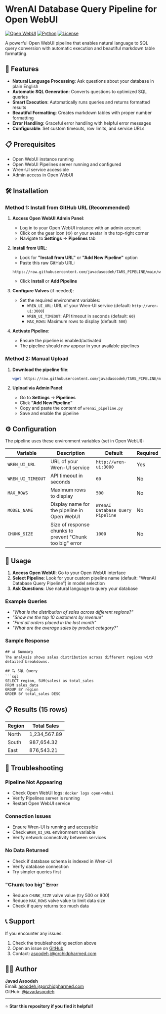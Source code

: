 # WrenAI Database Query Pipeline for Open WebUI

[![Open WebUI](https://img.shields.io/badge/Open%20WebUI-Compatible-blue)](https://github.com/open-webui/open-webui)
[![Python](https://img.shields.io/badge/Python-3.8+-green)](https://python.org)
[![License](https://img.shields.io/badge/License-MIT-yellow)](LICENSE)

A powerful Open WebUI pipeline that enables natural language to SQL query conversion with automatic execution and beautiful markdown table formatting.

## 🚀 Features

- **Natural Language Processing**: Ask questions about your database in plain English
- **Automatic SQL Generation**: Converts questions to optimized SQL queries
- **Smart Execution**: Automatically runs queries and returns formatted results
- **Beautiful Formatting**: Creates markdown tables with proper number formatting
- **Error Handling**: Graceful error handling with helpful error messages
- **Configurable**: Set custom timeouts, row limits, and service URLs

## 📋 Prerequisites

- Open WebUI instance running
- Open WebUI Pipelines server running and configured
- Wren-UI service accessible
- Admin access in Open WebUI

## 🛠 Installation

### Method 1: Install from GitHub URL (Recommended)

1. **Access Open WebUI Admin Panel**:
   - Log in to your Open WebUI instance with an admin account
   - Click on the gear icon (⚙️) or your avatar in the top-right corner
   - Navigate to **Settings** → **Pipelines** tab

2. **Install from URL**:
   - Look for **"Install from URL"** or **"Add New Pipeline"** option
   - Paste this raw GitHub URL:
   ```
   https://raw.githubusercontent.com/javadasoodeh/TARS_PIPELINE/main/wrenai_pipeline.py
   ```
   - Click **Install** or **Add Pipeline**

3. **Configure Valves** (if needed):
   - Set the required environment variables:
     - `WREN_UI_URL`: URL of your Wren-UI service (default: `http://wren-ui:3000`)
     - `WREN_UI_TIMEOUT`: API timeout in seconds (default: `60`)
     - `MAX_ROWS`: Maximum rows to display (default: `500`)

4. **Activate Pipeline**:
   - Ensure the pipeline is enabled/activated
   - The pipeline should now appear in your available pipelines

### Method 2: Manual Upload

1. **Download the pipeline file**:
   ```bash
   wget https://raw.githubusercontent.com/javadasoodeh/TARS_PIPELINE/main/wrenai_pipeline.py
   ```

2. **Upload via Admin Panel**:
   - Go to **Settings** → **Pipelines**
   - Click **"Add New Pipeline"**
   - Copy and paste the content of `wrenai_pipeline.py`
   - Save and enable the pipeline

## ⚙️ Configuration

The pipeline uses these environment variables (set in Open WebUI):

| Variable | Description | Default | Required |
|----------|-------------|---------|----------|
| `WREN_UI_URL` | URL of your Wren-UI service | `http://wren-ui:3000` | Yes |
| `WREN_UI_TIMEOUT` | API timeout in seconds | `60` | No |
| `MAX_ROWS` | Maximum rows to display | `500` | No |
| `MODEL_NAME` | Display name for the pipeline in Open WebUI | `WrenAI Database Query Pipeline` | No |
| `CHUNK_SIZE` | Size of response chunks to prevent "Chunk too big" error | `1000` | No |

## 🎯 Usage

1. **Access Open WebUI**: Go to your Open WebUI interface
2. **Select Pipeline**: Look for your custom pipeline name (default: "WrenAI Database Query Pipeline") in model selection
3. **Ask Questions**: Use natural language to query your database

### Example Queries

- *"What is the distribution of sales across different regions?"*
- *"Show me the top 10 customers by revenue"*
- *"Find all orders placed in the last month"*
- *"What are the average sales by product category?"*

### Sample Response

```
## 📊 Summary
The analysis shows sales distribution across different regions with detailed breakdowns.

## 🔍 SQL Query
```sql
SELECT region, SUM(sales) as total_sales
FROM sales_data
GROUP BY region
ORDER BY total_sales DESC
```

## 📋 Results (15 rows)
| Region | Total Sales |
|--------|-------------|
| North  | 1,234,567.89 |
| South  | 987,654.32  |
| East   | 876,543.21  |


## 🔧 Troubleshooting

### Pipeline Not Appearing
- Check Open WebUI logs: `docker logs open-webui`
- Verify Pipelines server is running
- Restart Open WebUI service

### Connection Issues
- Ensure Wren-UI is running and accessible
- Check `WREN_UI_URL` environment variable
- Verify network connectivity between services

### No Data Returned
- Check if database schema is indexed in Wren-UI
- Verify database connection
- Try simpler queries first

### "Chunk too big" Error
- Reduce `CHUNK_SIZE` valve value (try 500 or 800)
- Reduce `MAX_ROWS` valve value to limit data size
- Check if query returns too much data

## 📞 Support

If you encounter any issues:
1. Check the troubleshooting section above
2. Open an issue on [GitHub](https://github.com/javadasoodeh/TARS_PIPELINE/issues)
3. Contact: asoodeh.j@orchidpharmed.com

## 👨‍💻 Author

**Javad Asoodeh**  
Email: asoodeh.j@orchidpharmed.com  
GitHub: [@javadasoodeh](https://github.com/javadasoodeh)

---

⭐ **Star this repository if you find it helpful!**
